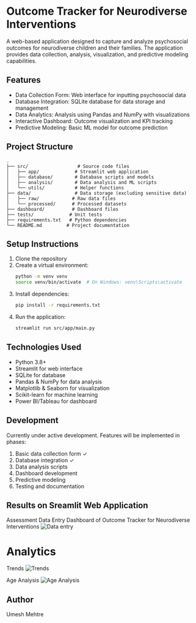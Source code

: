 # Outcome Tracker for Neurodiverse Interventions

A web-based application designed to capture and analyze psychosocial outcomes for neurodiverse children and their families. The application provides data collection, analysis, visualization, and predictive modeling capabilities.

## Features

- Data Collection Form: Web interface for inputting psychosocial data
- Database Integration: SQLite database for data storage and management
- Data Analytics: Analysis using Pandas and NumPy with visualizations
- Interactive Dashboard: Outcome visualization and KPI tracking
- Predictive Modeling: Basic ML model for outcome prediction

## Project Structure

```
.
├── src/                  # Source code files
│   ├── app/             # Streamlit web application
│   ├── database/        # Database scripts and models
│   ├── analysis/        # Data analysis and ML scripts
│   └── utils/           # Helper functions
├── data/                # Data storage (excluding sensitive data)
│   ├── raw/            # Raw data files
│   └── processed/      # Processed datasets
├── dashboard/          # Dashboard files
├── tests/             # Unit tests
├── requirements.txt   # Python dependencies
└── README.md         # Project documentation
```

## Setup Instructions

1. Clone the repository
2. Create a virtual environment:
   ```bash
   python -m venv venv
   source venv/bin/activate  # On Windows: venv\Scripts\activate
   ```
3. Install dependencies:
   ```bash
   pip install -r requirements.txt
   ```
4. Run the application:
   ```bash
   streamlit run src/app/main.py
   ```

## Technologies Used

- Python 3.8+
- Streamlit for web interface
- SQLite for database
- Pandas & NumPy for data analysis
- Matplotlib & Seaborn for visualization
- Scikit-learn for machine learning
- Power BI/Tableau for dashboard

## Development

Currently under active development. Features will be implemented in phases:

1. Basic data collection form ✓
2. Database integration ✓
3. Data analysis scripts
4. Dashboard development
5. Predictive modeling
6. Testing and documentation

## Results on Sreamlit Web Application

Assessment Data Entry Dashboard of Outcome Tracker for Neurodiverse Interventions
![Data entry](https://github.com/user-attachments/assets/d536c1ac-ccdb-47f1-a239-8ee04f320c0e)

# Analytics
Trends
![Trends](https://github.com/user-attachments/assets/465aaa0e-9377-499a-8f21-1b2277b278b0)

Age Analysis
![Age Analysis ](https://github.com/user-attachments/assets/c263a77d-2530-4e98-b343-576e2f283705)

## Author

Umesh Mehtre
